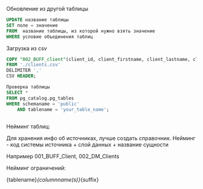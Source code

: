 Обновление из другой таблицы
```SQL
UPDATE название таблицы
SET поле = значение
FROM  название таблицы, из которой нужно взять значение
WHERE условие объединения таблиц
```
Загрузка из csv
```SQL
COPY "002_BUFF_client"(client_id, client_firstname, client_lastname, client_email, client_phone, client_city)
FROM './clients.csv'
DELIMITER ','
CSV HEADER;
```

```SQL
Проверка таблицы
SELECT *
FROM pg_catalog.pg_tables
WHERE schemaname = 'public'
    AND tablename = 'your_table_name';
    
```

Нейминг таблиц:

Для хранения инфо об источниках, лучше создать справочник. Нейминг - код системы источника + слой данных + название сущности

Например 001_BUFF_Client, 002_DM_Clients

Нейминг ограничений:

{tablename}_{columnname(s)}_{suffix}
